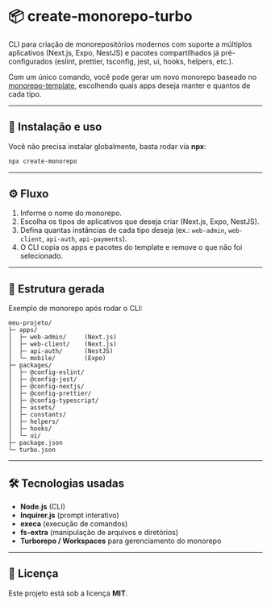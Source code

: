 # 📦 create-monorepo-turbo

CLI para criação de monorepositórios modernos com suporte a múltiplos aplicativos (Next.js, Expo, NestJS) e pacotes compartilhados já pré-configurados (eslint, prettier, tsconfig, jest, ui, hooks, helpers, etc.).

Com um único comando, você pode gerar um novo monorepo baseado no [monorepo-template](https://github.com/peal-26/monorepo-template), escolhendo quais apps deseja manter e quantos de cada tipo.

---

## 🚀 Instalação e uso

Você não precisa instalar globalmente, basta rodar via **npx**:

```bash
npx create-monorepo
```

---

## ⚙️ Fluxo

1. Informe o nome do monorepo.
2. Escolha os tipos de aplicativos que deseja criar (Next.js, Expo, NestJS).
3. Defina quantas instâncias de cada tipo deseja (ex.: `web-admin`, `web-client`, `api-auth`, `api-payments`).
4. O CLI copia os apps e pacotes do template e remove o que não foi selecionado.

---

## 📂 Estrutura gerada

Exemplo de monorepo após rodar o CLI:

```
meu-projeto/
├─ apps/
│  ├─ web-admin/     (Next.js)
│  ├─ web-client/    (Next.js)
│  ├─ api-auth/      (NestJS)
│  └─ mobile/        (Expo)
├─ packages/
│  ├─ @config-eslint/
│  ├─ @config-jest/
│  ├─ @config-nextjs/
│  ├─ @config-prettier/
│  ├─ @config-typescript/
│  ├─ assets/
│  ├─ constants/
│  ├─ helpers/
│  ├─ hooks/
│  └─ ui/
├─ package.json
└─ turbo.json
```

---

## 🛠️ Tecnologias usadas

- **Node.js** (CLI)
- **Inquirer.js** (prompt interativo)
- **execa** (execução de comandos)
- **fs-extra** (manipulação de arquivos e diretórios)
- **Turborepo / Workspaces** para gerenciamento do monorepo

---

## 📝 Licença

Este projeto está sob a licença **MIT**.
